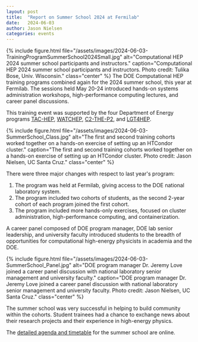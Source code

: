 ```yaml
---
layout: post
title:  "Report on Summer School 2024 at Fermilab"
date:   2024-06-03
author: Jason Nielsen
categories: events
---
```


{% include figure.html
    file="/assets/images/2024-06-03-TrainingProgramSummerSchool2024Small.jpg"
    alt="Computational HEP 2024 summer school participants and instructors."
    caption="Computational HEP 2024 summer school participants and instructors. Photo credit: Tulika Bose, Univ. Wisconsin."
    class="center"
%}
The DOE Computational HEP training programs combined again for the 2024 summer school, this year at Fermilab.
The sessions held May 20-24 introduced hands-on systems administration workshops, high-performance computing lectures, and career panel discussions.

This training event was supported by the four Department of Energy programs [TAC-HEP](https://tac-hep.org/), [WATCHEP](https://watchep.org/),  [C2-THE-P2](https://www.niu.edu/clas/physics/academics/graduate/traineeship.shtml), and [LGT4HEP](https://lgt4hep.github.io/).

{% include figure.html
    file="/assets/images/2024-06-03-SummerSchool_Class.jpg"
    alt="The first and second training cohorts worked together on a hands-on exercise of setting up an HTCondor cluster."
    caption="The first and second training cohorts worked together on a hands-on exercise of setting up an HTCondor cluster. Photo credit: Jason Nielsen, UC Santa Cruz."
    class="center"
%}

There were three major changes with respect to last year's program:
1. The program was held at Fermilab, giving access to the DOE national laboratory system.
2. The program included two cohorts of students, as the second 2-year cohort of each program joined the first cohort.
3. The program included more hands-only exercises, focused on cluster administration, high-performance computing, and containerization.

A career panel composed of DOE program manager, DOE lab senior leadership, and university faculty introduced students to the breadth of opportunities for computational high-energy physicists in academia and the DOE.

{% include figure.html
    file="/assets/images/2024-06-03-SummerSchool_Panel.jpg"
    alt="DOE program manager Dr. Jeremy Love joined a career panel discussion with national laboratory senior management and university faculty."
    caption="DOE program manager Dr. Jeremy Love joined a career panel discussion with national laboratory senior management and university faculty. Photo credit: Jason Nielsen, UC Santa Cruz."
    class="center"
%}

The summer school was very successful in helping to build community within the cohorts. Student trainees had a chance to exchange news about their research projects and their experience in high-energy physics.

The [detailed agenda and timetable](https://indico.cern.ch/event/1405035/overview) for the summer school are online.
